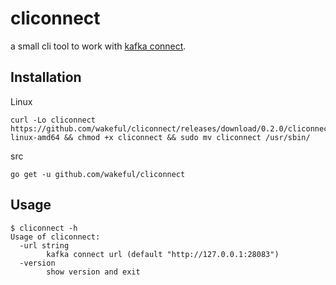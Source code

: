 # cliconnect
a small cli tool to work with [kafka connect](https://docs.confluent.io/current/connect/intro.html).

## Installation

Linux
```
curl -Lo cliconnect https://github.com/wakeful/cliconnect/releases/download/0.2.0/cliconnect-linux-amd64 && chmod +x cliconnect && sudo mv cliconnect /usr/sbin/
```

src
```
go get -u github.com/wakeful/cliconnect
```

## Usage

```
$ cliconnect -h
Usage of cliconnect:
  -url string
        kafka connect url (default "http://127.0.0.1:28083")
  -version
        show version and exit
```


